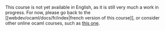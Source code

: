 This course is not yet available in English, as it is still very much a work in progress.
For now, please go back to the [[webdev/ocaml/docs/fr/index|french version of this course]], or consider other online ocaml courses, such as [this one](https://cs3110.github.io/textbook/cover.html).